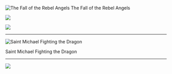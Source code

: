 ![The Fall of the Rebel Angels](https://upload.wikimedia.org/wikipedia/commons/thumb/9/9d/Pieter_Bruegel_the_Elder_-_The_Fall_of_the_Rebel_Angels_-_RMFAB_584_%28derivative_work%29.jpg/960px-Pieter_Bruegel_the_Elder_-_The_Fall_of_the_Rebel_Angels_-_RMFAB_584_%28derivative_work%29.jpg)
The Fall of the Rebel Angels

![](https://upload.wikimedia.org/wikipedia/commons/4/4e/Pieter_Bruegel_d._%C3%84._007.jpg)

![](https://upload.wikimedia.org/wikipedia/commons/1/1e/Pieter_Bruegel_the_Elder_-_Children%E2%80%99s_Games_-_Google_Art_Project.jpg)

----



![_Saint Michael Fighting the Dragon_](https://upload.wikimedia.org/wikipedia/commons/9/90/Houghton_Typ_Inc_2121A_-_D%C3%BCrer%2C_Apocalypse%2C_37.jpg)

Saint Michael Fighting the Dragon

---

![](https://upload.wikimedia.org/wikipedia/commons/thumb/c/cb/Palermo-trionfo-della-morte-bjs.jpg/1016px-Palermo-trionfo-della-morte-bjs.jpg?20070305213328)